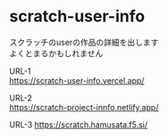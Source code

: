 # scratch-user-info  

スクラッチのuserの作品の詳細を出します  
よくとまるかもしれません  

URL-1  
https://scratch-user-info.vercel.app/  

URL-2  
https://scratch-project-innfo.netlify.app/  

URL-3 
https://scratch.hamusata.f5.si/  

